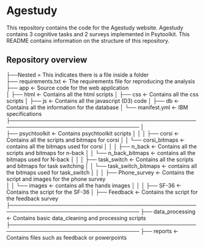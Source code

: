 # Agestudy
This repository contains the code for the Agestudy website.
Agestudy contains 3 cognitive tasks and 2 surveys implemented in Psytoolkit.
This README contains information on the structure of this repository.

## Repository overview
├──Nested =  This indicates there is a file inside a folder  
├── requirements.txt   <- The requirements file for reproducing the analysis
├── app                <- Source code for the web application     
│   ├── html           <- Contains all the html scripts
│   ├── css            <- Contains all the css scripts
│   ├── js             <- Contains all the javascript (D3) code
│   ├── db             <- Contains all the information for the database
│   └── manifest.yml  <- IBM specifications
├────────────────────────────────────────────────────────────────────────────────────
│              
├── psychtoolkit        <- Contains psychtoolkit scripts
│   │
│   ├── corsi           <- Contains all the scripts and bitmaps for corsi
│   │     └── corsi_bitmaps          <- contains all the bitmaps used for corsi
│   │
│   ├── n_back           <- Contains all the scripts and bitmaps for n-back
│   │     └── n_back_bitmaps      <- contains all the bitmaps used for N-back
│   │
│   ├── task_switch       <- Contains all the scripts and bitmaps for task switching
│   │     └── task_switch_bitmaps    <- contains all the bitmaps used for task_switch
│   │
│   ├── Phone_survey       <- Contains the script and images for the phone survey       
│   │     └── images    <- contains all the hands images
│   │
│   ├── SF-36      <- Contains the script for the SF-36
│   ├── Feedback     <- Contains the script for the feedback survey
├────────────────────────────────────────────────────────────────────────────────────
├── data_processing   <- Contains basic data_cleaning and processing scripts
├────────────────────────────────────────────────────────────────────────────────────
├── reports   <- Contains files such as feedback or powerpoints

